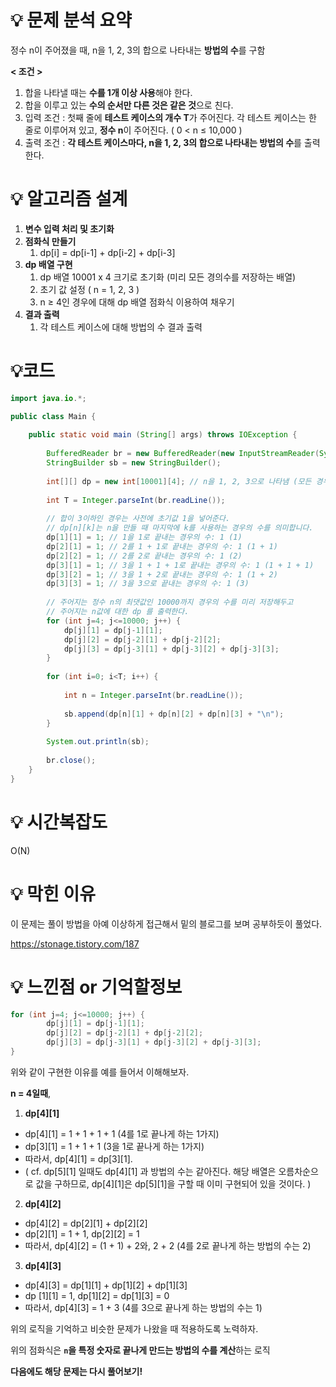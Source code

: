 # 💡 **문제 분석 요약**

정수 n이 주어졌을 때, n을 1, 2, 3의 합으로 나타내는 **방법의 수**를 구함

**< 조건 >**

1. 합을 나타낼 때는 **수를 1개 이상 사용**해야 한다.
2. 합을 이루고 있는 **수의 순서만 다른 것은 같은 것**으로 친다.
3. 입력 조건 : 첫째 줄에 **테스트 케이스의 개수 T**가 주어진다. 각 테스트 케이스는 한 줄로 이루어져 있고, **정수 n**이 주어진다. ( 0 < n ≤ 10,000 )
4. 출력 조건 : **각 테스트 케이스마다, n을 1, 2, 3의 합으로 나타내는 방법의 수**를 출력한다.

# 💡 **알고리즘 설계**

1. **변수 입력 처리 및 초기화**
2. **점화식 만들기**
    1. dp[i] = dp[i-1] + dp[i-2] + dp[i-3]
3. **dp 배열 구현**
    1. dp 배열 10001 x 4 크기로 초기화 (미리 모든 경의수를 저장하는 배열)
    2. 초기 값 설정 ( n = 1, 2, 3 )
    3. n ≥ 4인 경우에 대해 dp 배열 점화식 이용하여 채우기
4. **결과 출력**
    1. 각 테스트 케이스에 대해 방법의 수 결과 출력

# 💡코드

```java
import java.io.*;

public class Main {
    
    public static void main (String[] args) throws IOException {
        
        BufferedReader br = new BufferedReader(new InputStreamReader(System.in));
        StringBuilder sb = new StringBuilder();
        
        int[][] dp = new int[10001][4]; // n을 1, 2, 3으로 나타냄 (모든 경우의 수)
        
        int T = Integer.parseInt(br.readLine());
        
        // 합이 3이하인 경우는 사전에 초기값 1을 넣어준다.
        // dp[n][k]는 n을 만들 때 마지막에 k를 사용하는 경우의 수를 의미합니다.
        dp[1][1] = 1; // 1을 1로 끝내는 경우의 수: 1 (1)
        dp[2][1] = 1; // 2를 1 + 1로 끝내는 경우의 수: 1 (1 + 1)
        dp[2][2] = 1; // 2를 2로 끝내는 경우의 수: 1 (2)
        dp[3][1] = 1; // 3을 1 + 1 + 1로 끝내는 경우의 수: 1 (1 + 1 + 1)
        dp[3][2] = 1; // 3을 1 + 2로 끝내는 경우의 수: 1 (1 + 2)
        dp[3][3] = 1; // 3을 3으로 끝내는 경우의 수: 1 (3)
        
        // 주어지는 정수 n의 최댓값인 10000까지 경우의 수를 미리 저장해두고
        // 주어지는 n값에 대한 dp 를 출력한다.
        for (int j=4; j<=10000; j++) {
            dp[j][1] = dp[j-1][1];
            dp[j][2] = dp[j-2][1] + dp[j-2][2];
            dp[j][3] = dp[j-3][1] + dp[j-3][2] + dp[j-3][3];
        }
        
        for (int i=0; i<T; i++) {
            
            int n = Integer.parseInt(br.readLine());
            
            sb.append(dp[n][1] + dp[n][2] + dp[n][3] + "\n");
        }
        
        System.out.println(sb);
        
        br.close();
    }
}
```

# 💡 시간복잡도

O(N)

# 💡 막힌 이유

이 문제는 풀이 방법을 아예 이상하게 접근해서 밑의 블로그를 보며 공부하듯이 풀었다.

https://stonage.tistory.com/187

# 💡 느낀점 or 기억할정보

```java
for (int j=4; j<=10000; j++) {
		dp[j][1] = dp[j-1][1];
		dp[j][2] = dp[j-2][1] + dp[j-2][2];
		dp[j][3] = dp[j-3][1] + dp[j-3][2] + dp[j-3][3];
}
```

위와 같이 구현한 이유를 예를 들어서 이해해보자.

**n = 4일때**,

1. **dp[4][1]**
- dp[4][1] = 1 + 1 + 1 + 1 (4를 1로 끝나게 하는 1가지)
- dp[3][1] = 1 + 1 + 1 (3을 1로 끝나게 하는 1가지)
- 따라서, dp[4][1] = dp[3][1].
- ( cf. dp[5][1] 일때도 dp[4][1] 과 방법의 수는 같아진다. 해당 배열은 오름차순으로 값을 구하므로, dp[4][1]은 dp[5][1]을 구할 때 이미 구현되어 있을 것이다. )

2. **dp[4][2]**
- dp[4][2] = dp[2][1] + dp[2][2]
- dp[2][1] = 1 + 1, dp[2][2] = 1
- 따라서, dp[4][2] = (1 + 1) + 2와, 2 + 2 (4를 2로 끝나게 하는 방법의 수는 2)

3. **dp[4][3]**
- dp[4][3] = dp[1][1] + dp[1][2] + dp[1][3]
- dp [1][1] = 1, dp[1][2] = dp[1][3] = 0
- 따라서, dp[4][3] = 1 + 3 (4를 3으로 끝나게 하는 방법의 수는 1)

위의 로직을 기억하고 비슷한 문제가 나왔을 때 적용하도록 노력하자.

위의 점화식은 **`n`을 특정 숫자로 끝나게 만드는 방법의 수를 계산**하는 로직

**다음에도 해당 문제는 다시 풀어보기!**

